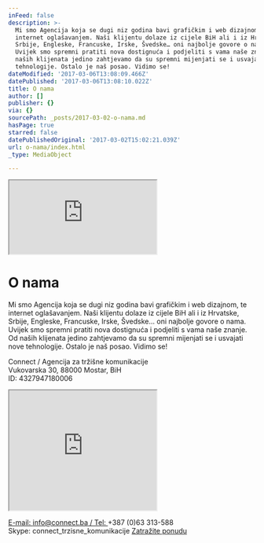 ```yaml
---
inFeed: false
description: >-
  Mi smo Agencija koja se dugi niz godina bavi grafičkim i web dizajnom, te
  internet oglašavanjem. Naši klijentu dolaze iz cijele BiH ali i iz Hrvatske,
  Srbije, Engleske, Francuske, Irske, Švedske… oni najbolje govore o nama.
  Uvijek smo spremni pratiti nova dostignuća i podjeliti s vama naše znanje. Od
  naših klijenata jedino zahtjevamo da su spremni mijenjati se i usvajati nove
  tehnologije. Ostalo je naš posao. Vidimo se!
dateModified: '2017-03-06T13:08:09.466Z'
datePublished: '2017-03-06T13:08:10.022Z'
title: O nama
author: []
publisher: {}
via: {}
sourcePath: _posts/2017-03-02-o-nama.md
hasPage: true
starred: false
datePublishedOriginal: '2017-03-02T15:02:21.039Z'
url: o-nama/index.html
_type: MediaObject

---
```

<iframe src="https://the-grid.github.io/ed-location/?latitude=43.3458&amp;longitude=17.7897&amp;zoom=9&amp;address=Mostar%2C%20Herzegovina-Neretva%2C%20Bosnia%20and%20Herzegovina" style=""></iframe>

# O nama

Mi smo Agencija koja se dugi niz godina bavi grafičkim i web dizajnom, te internet oglašavanjem. Naši klijentu dolaze iz cijele BiH ali i iz Hrvatske, Srbije, Engleske, Francuske, Irske, Švedske... oni najbolje govore o nama. Uvijek smo spremni pratiti nova dostignuća i podjeliti s vama naše znanje. Od naših klijenata jedino zahtjevamo da su spremni mijenjati se i usvajati nove tehnologije. Ostalo je naš posao. Vidimo se!

Connect / Agencija za tržišne komunikacije  
Vukovarska 30, 88000 Mostar, BiH  
ID: 4327947180006

<iframe src="https://the-grid.github.io/ed-userhtml/?g=eJyVj81uAjEMhO_7FJFPVIKNuNLdPbSPwBGhKDKW8P5ko9hB0Ip3bxYOvSFxsjSe-expBBNHNXqL1ILSVW3vL_6pgpGELZxVo-ysFcKcqJaheL0IqdQ4T5atLKMX-9hscuK6F-ga-6R0VXPii-FTC_vF8JVV5-C-_Tg6nEMgVKfphyWQG-YpBx48ck9uC11lmpcPFsODWWde_VYGgp8IdgawwGFdBBppoqCL9u7xJR59UkaOPqgUxgFeZeBYmfvHZ_n5v7kt1bs_b4B_Rw" height="244" style=""></iframe>

[E-mail: info@connect.ba / Tel: ][0]+387 (0)63 313-588  
Skype: connect\_trzisne\_komunikacije
[Zatražite ponudu][1]

[0]: mailto:info@connect.ba
[1]: https://docs.google.com/forms/d/e/1FAIpQLScdOVsi3x4G0Lhj3_OM6jahpukJaGd1BQo7SdDcZ_cg58LITg/formResponse